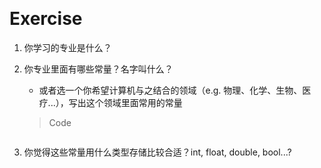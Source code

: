 &emsp;
# Exercise

1. 你学习的专业是什么？

2. 你专业里面有哪些常量？名字叫什么？
   - 或者选一个你希望计算机与之结合的领域（e.g. 物理、化学、生物、医疗...），写出这个领域里面常用的常量
  
    >Code
    ```c++

    ```

1. 你觉得这些常量用什么类型存储比较合适？int, float, double, bool...?



